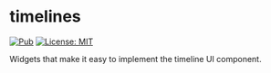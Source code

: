 # timelines

[![Pub](https://img.shields.io/pub/v/timelines.svg)](https://pub.dartlang.org/packages/timelines)
[![License: MIT](https://img.shields.io/badge/License-MIT-blue.svg)](https://opensource.org/licenses/MIT)

Widgets that make it easy to implement the timeline UI component.
